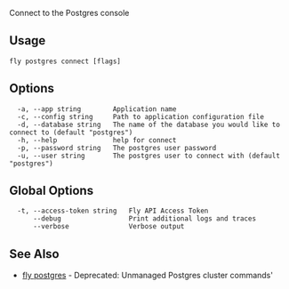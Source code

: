 Connect to the Postgres console


## Usage
~~~
fly postgres connect [flags]
~~~

## Options

~~~
  -a, --app string        Application name
  -c, --config string     Path to application configuration file
  -d, --database string   The name of the database you would like to connect to (default "postgres")
  -h, --help              help for connect
  -p, --password string   The postgres user password
  -u, --user string       The postgres user to connect with (default "postgres")
~~~

## Global Options

~~~
  -t, --access-token string   Fly API Access Token
      --debug                 Print additional logs and traces
      --verbose               Verbose output
~~~

## See Also

* [fly postgres](/docs/flyctl/postgres/)	 - Deprecated: Unmanaged Postgres cluster commands'

